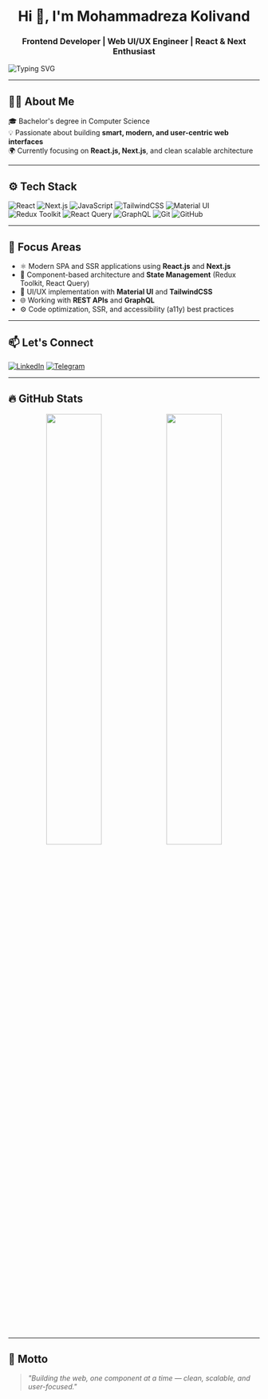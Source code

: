 <h1 align="center">Hi 👋, I'm Mohammadreza Kolivand</h1>
<h3 align="center">Frontend Developer | Web UI/UX Engineer | React & Next Enthusiast</h3>

<img src="https://readme-typing-svg.demolab.com?font=Fira+Code&size=20&duration=3000&pause=2000&color=00BFFF&center=true&vCenter=true&width=435&lines=Creating+Smart+%26+Scalable+Interfaces;Frontend+Developer+%7C+React+%7C+Next.js;Passionate+about+UI%2FUX+Design+%26+Web+Apps" alt="Typing SVG" />

---

## 👨‍💻 About Me

🎓 Bachelor's degree in Computer Science  
💡 Passionate about building **smart, modern, and user-centric web interfaces**  
🌍 Currently focusing on **React.js, Next.js**, and clean scalable architecture  

---

## ⚙️ Tech Stack

![React](https://img.shields.io/badge/-React-61DAFB?logo=react&logoColor=black&style=flat-square)
![Next.js](https://img.shields.io/badge/-Next.js-000000?logo=next.js&logoColor=white&style=flat-square)
![JavaScript](https://img.shields.io/badge/-JavaScript-F7DF1E?logo=javascript&logoColor=black&style=flat-square)
![TailwindCSS](https://img.shields.io/badge/-Tailwind-38B2AC?logo=tailwind-css&logoColor=white&style=flat-square)
![Material UI](https://img.shields.io/badge/-MUI-007FFF?logo=mui&logoColor=white&style=flat-square)
![Redux Toolkit](https://img.shields.io/badge/-Redux_Toolkit-764abc?logo=redux&logoColor=white&style=flat-square)
![React Query](https://img.shields.io/badge/-React_Query-FF4154?logo=reactquery&logoColor=white&style=flat-square)
![GraphQL](https://img.shields.io/badge/-GraphQL-E10098?logo=graphql&logoColor=white&style=flat-square)
![Git](https://img.shields.io/badge/-Git-F05032?logo=git&logoColor=white&style=flat-square)
![GitHub](https://img.shields.io/badge/-GitHub-181717?logo=github&logoColor=white&style=flat-square)

---

## 📌 Focus Areas

- ⚛️ Modern SPA and SSR applications using **React.js** and **Next.js**  
- 🧱 Component-based architecture and **State Management** (Redux Toolkit, React Query)  
- 🎨 UI/UX implementation with **Material UI** and **TailwindCSS**  
- 🌐 Working with **REST APIs** and **GraphQL**  
- ⚙️ Code optimization, SSR, and accessibility (a11y) best practices  

---

## 📫 Let's Connect

[![LinkedIn](https://img.shields.io/badge/LinkedIn-Mohammadreza_Kolivand-blue?logo=linkedin&style=flat-square)](https://www.linkedin.com/in/mohammadreza-kolivand-a40396243/)
[![Telegram](https://img.shields.io/badge/Telegram-Blackintelegence-blue?logo=telegram&style=flat-square)](https://t.me/Blackintelegence)

---

## 🔥 GitHub Stats

<p align="center">
  <img src="https://github-readme-stats.vercel.app/api?username=Mohammad-Kolivand&show_icons=true&theme=tokyonight" width="47%" />
  <img src="https://github-readme-streak-stats.herokuapp.com?user=Mohammad-Kolivand&theme=tokyonight" width="47%" />
</p>

---

## 💬 Motto

> *"Building the web, one component at a time — clean, scalable, and user-focused."*

